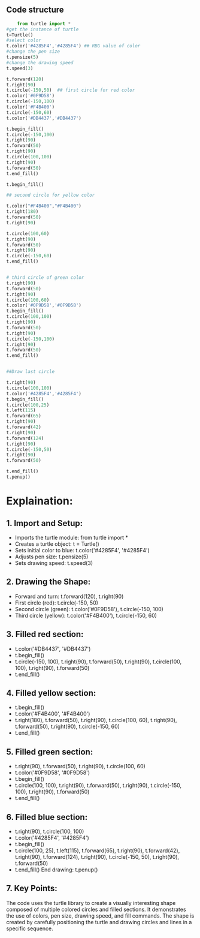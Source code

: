 ## Code structure
```python
    from turtle import *
#get the instance of turtle
t=Turtle()
#select color
t.color('#4285F4','#4285F4') ## RBG value of color
#change the pen size
t.pensize(5)
#change the drawing speed
t.speed(3)

t.forward(120)
t.right(90)
t.circle(-150,50)  ## first circle for red color
t.color('#0F9D58')
t.circle(-150,100)
t.color('#F4B400')
t.circle(-150,60)
t.color('#DB4437','#DB4437')

t.begin_fill()
t.circle(-150,100)
t.right(90)
t.forward(50)
t.right(90)
t.circle(100,100)
t.right(90)
t.forward(50)
t.end_fill()

t.begin_fill()

## second circle for yellow color

t.color("#F4B400","#F4B400")
t.right(180)
t.forward(50)
t.right(90)

t.circle(100,60)
t.right(90)
t.forward(50)
t.right(90)
t.circle(-150,60)
t.end_fill()


# third circle of green color
t.right(90)
t.forward(50)
t.right(90)
t.circle(100,60)
t.color('#0F9D58','#0F9D58')
t.begin_fill()
t.circle(100,100)
t.right(90)
t.forward(50)
t.right(90)
t.circle(-150,100)
t.right(90)
t.forward(50)
t.end_fill()


##Draw last circle

t.right(90)
t.circle(100,100)
t.color('#4285F4','#4285F4')
t.begin_fill()
t.circle(100,25)
t.left(115)
t.forward(65)
t.right(90)
t.forward(42)
t.right(90)
t.forward(124)
t.right(90)
t.circle(-150,50)
t.right(90)
t.forward(50)

t.end_fill()
t.penup()
   ``` 
    
   # Explaination:
 
 
 ## 1. Import and Setup:

- Imports the turtle module: from turtle import *
- Creates a turtle object: t = Turtle()
- Sets initial color to blue: t.color('#4285F4', '#4285F4')
- Adjusts pen size: t.pensize(5)
- Sets drawing speed: t.speed(3)
## 2. Drawing the Shape:

- Forward and turn: t.forward(120), t.right(90)
- First circle (red): t.circle(-150, 50)
- Second circle (green): t.color('#0F9D58'), t.circle(-150, 100)
- Third circle (yellow): t.color('#F4B400'), t.circle(-150, 60)
## 3. Filled red section:
- t.color('#DB4437', '#DB4437')
- t.begin_fill()
- t.circle(-150, 100), t.right(90), t.forward(50), t.right(90), t.circle(100, 100), t.right(90), t.forward(50)
- t.end_fill()
## 4. Filled yellow section:
- t.begin_fill()
- t.color('#F4B400', '#F4B400')
- t.right(180), t.forward(50), t.right(90), t.circle(100, 60), t.right(90), t.forward(50), t.right(90), t.circle(-150, 60)
- t.end_fill()
## 5. Filled green section:
- t.right(90), t.forward(50), t.right(90), t.circle(100, 60)
- t.color('#0F9D58', '#0F9D58')
- t.begin_fill()
- t.circle(100, 100), t.right(90), t.forward(50), t.right(90), t.circle(-150, 100), t.right(90), t.forward(50)
- t.end_fill()
## 6. Filled blue section:
- t.right(90), t.circle(100, 100)
- t.color('#4285F4', '#4285F4')
- t.begin_fill()
- t.circle(100, 25), t.left(115), t.forward(65), t.right(90), t.forward(42), t.right(90), t.forward(124), t.right(90), t.circle(-150, 50), t.right(90), t.forward(50)
- t.end_fill()
 End drawing: t.penup()

## 7. Key Points:

The code uses the turtle library to create a visually interesting shape composed of multiple colored circles and filled sections.
It demonstrates the use of colors, pen size, drawing speed, and fill commands.
The shape is created by carefully positioning the turtle and drawing circles and lines in a specific sequence.
 
 





